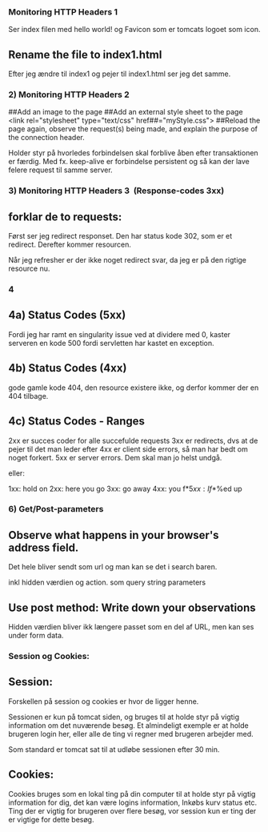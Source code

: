 

### Monitoring HTTP Headers 1

Ser index filen med hello world! 
og Favicon som er tomcats logoet som icon.


## Rename the file to index1.html

Efter jeg ændre til index1 og pejer til index1.html ser jeg det samme.

### 2) Monitoring HTTP Headers 2

##Add an image to the page
##Add an external style sheet to the page <link rel="stylesheet" type="text/css" href##="myStyle.css">
##Reload the page again, observe the request(s) being made, and explain the purpose of the connection header.

Holder styr på hvorledes forbindelsen skal forblive åben efter transaktionen er færdig. Med fx. keep-alive er forbindelse persistent og så kan der lave felere request til samme server.


### 3) Monitoring HTTP Headers 3  (Response-codes 3xx)

## forklar de to requests:

Først ser jeg redirect responset.
Den har status kode 302, som er et redirect.
Derefter kommer resourcen.

Når jeg refresher er der ikke noget redirect svar, da jeg er på den rigtige resource nu.

### 4
## 4a) Status Codes (5xx)

Fordi jeg har ramt en singularity issue ved at dividere med 0, kaster serveren en kode 500 fordi servletten har kastet en exception.


## 4b) Status Codes (4xx)
gode gamle kode 404, den resource existere ikke, og derfor kommer der en 404 tilbage.

## 4c) Status Codes - Ranges

2xx er succes coder for alle succefulde requests
3xx er redirects, dvs at de pejer til det man leder efter
4xx er client side errors, så man har bedt om noget forkert.
5xx er server errors. Dem skal man jo helst undgå.

eller:

1xx: hold on
2xx: here you go
3xx: go away
4xx: you f$*%ed up
5xx: I f$*%ed up


### 6) Get/Post-parameters

## Observe what happens in your browser's address field.

Det hele bliver sendt som url og man kan se det i search baren.

inkl hidden værdien og action. som query string parameters

## Use post method: Write down your observations

Hidden værdien bliver ikk længere passet som en del af URL, men kan ses under form data.


### Session og Cookies:

## Session:

Forskellen på session og cookies er hvor de ligger henne.

Sessionen er kun på tomcat siden, og bruges til at holde styr på vigtig information om det nuværende besøg. Et almindeligt exemple er at holde brugeren login her, eller alle de ting vi regner med brugeren arbejder med.

Som standard er tomcat sat til at udløbe sessionen efter 30 min.

## Cookies:

Cookies bruges som en lokal ting på din computer til at holde styr på vigtig information for dig, det kan være logins information, Inkøbs kurv status etc. Ting der er vigtig for brugeren over flere besøg, vor session kun er ting der er vigtige for dette besøg.